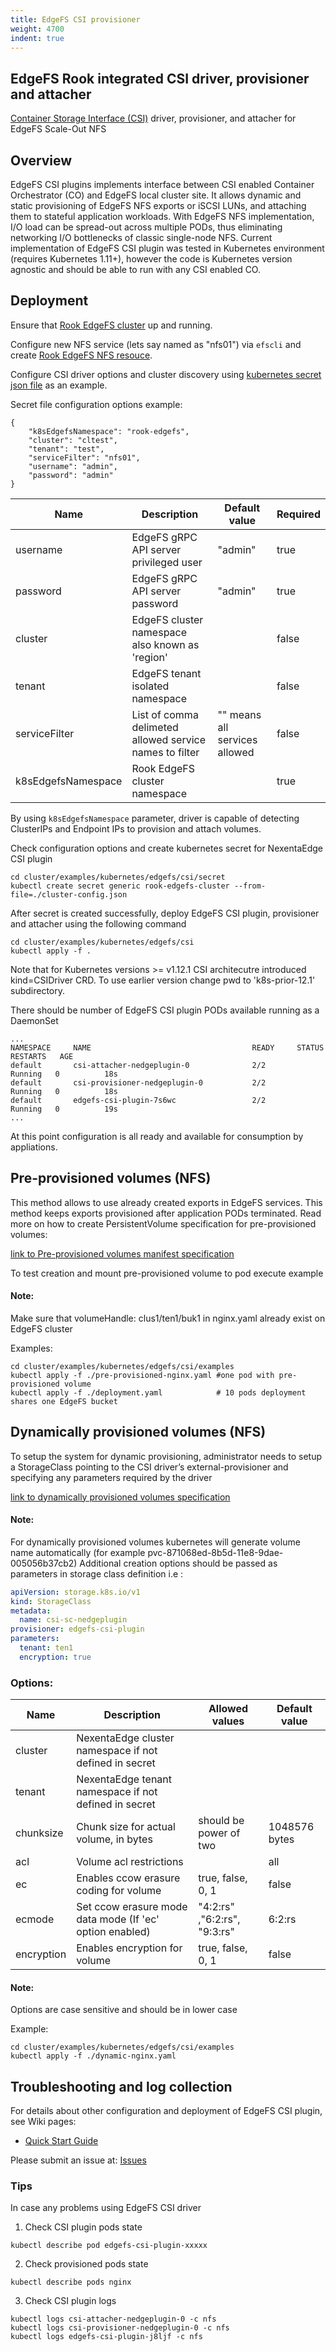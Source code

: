 ```yaml
---
title: EdgeFS CSI provisioner
weight: 4700
indent: true
---
```


## EdgeFS Rook integrated CSI driver, provisioner and attacher

[Container Storage Interface (CSI)](https://github.com/container-storage-interface/) driver, provisioner, and attacher for EdgeFS Scale-Out NFS

## Overview

EdgeFS CSI plugins implements interface between CSI enabled Container Orchestrator (CO) and EdgeFS local cluster site. It allows dynamic and static provisioning of EdgeFS NFS exports or iSCSI LUNs, and attaching them to stateful application workloads. With EdgeFS NFS implementation, I/O load can be spread-out across multiple PODs, thus eliminating networking I/O bottlenecks of classic single-node NFS. Current implementation of EdgeFS CSI plugin was tested in Kubernetes environment (requires Kubernetes 1.11+), however the code is Kubernetes version agnostic and should be able to run with any CSI enabled CO.

## Deployment

Ensure that [Rook EdgeFS cluster](edgefs-cluster-crd.md) up and running.

Configure new NFS service (lets say named as "nfs01") via `efscli` and create [Rook EdgeFS NFS resouce](edgefs-nfs-crd.md).

Configure CSI driver options and cluster discovery using [kubernetes secret json file](/cluster/examples/kubernetes/edgefs/csi/secret/cluster-config.json) as an example.

Secret file configuration options example:
```
{
	"k8sEdgefsNamespace": "rook-edgefs",
	"cluster": "cltest",
	"tenant": "test",
	"serviceFilter": "nfs01",
	"username": "admin",
	"password": "admin"
}
```

| Name                | Description           | Default value | Required |
|---------------------|-----------------------|---------------|----------|
| username            | EdgeFS gRPC API server privileged user | "admin" | true |
| password            | EdgeFS gRPC API server password | "admin" | true |
| cluster             | EdgeFS cluster namespace also known as 'region' |  | false |
| tenant              | EdgeFS tenant isolated namespace  |  | false |
| serviceFilter       | List of comma delimeted allowed service names to filter |  "" means all services allowed | false |
| k8sEdgefsNamespace  | Rook EdgeFS cluster namespace | | true |

By using `k8sEdgefsNamespace` parameter, driver is capable of detecting ClusterIPs and Endpoint IPs to provision and attach volumes.

Check configuration options and create kubernetes secret for NexentaEdge CSI plugin
```
cd cluster/examples/kubernetes/edgefs/csi/secret
kubectl create secret generic rook-edgefs-cluster --from-file=./cluster-config.json
```

After secret is created successfully, deploy EdgeFS CSI plugin, provisioner and attacher using the following command
```
cd cluster/examples/kubernetes/edgefs/csi
kubectl apply -f .
```

Note that for Kubernetes versions >= v1.12.1 CSI architecutre introduced kind=CSIDriver CRD. To use earlier version change pwd to 'k8s-prior-12.1' subdirectory.

There should be number of EdgeFS CSI plugin PODs available running as a DaemonSet
```
...
NAMESPACE     NAME                                    READY     STATUS    RESTARTS   AGE
default       csi-attacher-nedgeplugin-0              2/2       Running   0          18s
default       csi-provisioner-nedgeplugin-0           2/2       Running   0          18s
default       edgefs-csi-plugin-7s6wc                 2/2       Running   0          19s
...
```

At this point configuration is all ready and available for consumption by appliations.

## Pre-provisioned volumes (NFS)

This method allows to use already created exports in EdgeFS services. This method keeps exports provisioned after application PODs terminated.
Read more on how to create PersistentVolume specification for pre-provisioned volumes:

[link to Pre-provisioned volumes manifest specification](https://kubernetes-csi.github.io/docs/Usage.html#pre-provisioned-volumes)

To test creation and mount pre-provisioned volume to pod execute example

#### Note:
Make sure that volumeHandle: clus1/ten1/buk1 in nginx.yaml already exist on EdgeFS cluster

Examples:
```
cd cluster/examples/kubernetes/edgefs/csi/examples
kubectl apply -f ./pre-provisioned-nginx.yaml #one pod with pre-provisioned volume
kubectl apply -f ./deployment.yaml            # 10 pods deployment shares one EdgeFS bucket
```

## Dynamically provisioned volumes (NFS)

To setup the system for dynamic provisioning, administrator needs to setup a StorageClass pointing to the CSI driver’s external-provisioner and specifying any parameters required by the driver

[link to dynamically provisioned volumes specification](https://kubernetes-csi.github.io/docs/Usage.html#dynamic-provisioning)

#### Note:
For dynamically provisioned volumes kubernetes will generate volume name automatically
(for example pvc-871068ed-8b5d-11e8-9dae-005056b37cb2)
Additional creation options should be passed as parameters in storage class definition i.e :

```yaml
apiVersion: storage.k8s.io/v1
kind: StorageClass
metadata:
  name: csi-sc-nedgeplugin
provisioner: edgefs-csi-plugin
parameters:
  tenant: ten1
  encryption: true
```

### Options:

| Name      | Description           | Allowed values            | Default value |
|-----------|-----------------------|---------------------------|---------------|
| cluster   | NexentaEdge cluster namespace if not defined in secret |       |  |
| tenant    | NexentaEdge tenant  namespace if not defined in secret |       |  |
| chunksize | Chunk size for actual volume, in bytes | should be power of two | 1048576 bytes |
| acl       | Volume acl restrictions |                                       | all |
| ec        | Enables ccow erasure coding for volume | true, false, 0, 1 | false |
| ecmode    | Set ccow erasure mode data mode (If 'ec' option enabled) | "4:2:rs" ,"6:2:rs", "9:3:rs" | 6:2:rs |
| encryption | Enables encryption for volume | true, false, 0, 1 | false |

#### Note:
Options are case sensitive and should be in lower case

Example:
```
cd cluster/examples/kubernetes/edgefs/csi/examples
kubectl apply -f ./dynamic-nginx.yaml
```

## Troubleshooting and log collection

For details about other configuration and deployment of EdgeFS CSI plugin, see Wiki pages:

* [Quick Start Guide](https://github.com/Nexenta/edgefs-csi/wiki/EdgeFS-CSI-Quick-Start-Guide)

Please submit an issue at: [Issues](https://github.com/Nexenta/edgefs-csi/issues)

### Tips

In case any problems using EdgeFS CSI driver
1. Check CSI plugin pods state
```
kubectl describe pod edgefs-csi-plugin-xxxxx
```
2. Check provisioned pods state
```
kubectl describe pods nginx
```
3. Check CSI plugin logs
```
kubectl logs csi-attacher-nedgeplugin-0 -c nfs
kubectl logs csi-provisioner-nedgeplugin-0 -c nfs
kubectl logs edgefs-csi-plugin-j8ljf -c nfs
```
